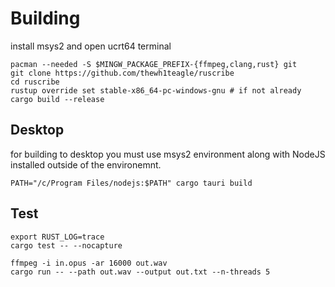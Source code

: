 # Building

install msys2 and open ucrt64 terminal
```console
pacman --needed -S $MINGW_PACKAGE_PREFIX-{ffmpeg,clang,rust} git 
git clone https://github.com/thewh1teagle/ruscribe
cd ruscribe
rustup override set stable-x86_64-pc-windows-gnu # if not already
cargo build --release
```

## Desktop
for building to desktop you must use msys2 environment along with NodeJS installed outside of the environemnt.
```
PATH="/c/Program Files/nodejs:$PATH" cargo tauri build
```

## Test
```
export RUST_LOG=trace
cargo test -- --nocapture
```

```console
ffmpeg -i in.opus -ar 16000 out.wav
cargo run -- --path out.wav --output out.txt --n-threads 5
```


